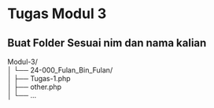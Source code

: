 # Tugas Modul 3

## Buat Folder Sesuai nim dan nama kalian

Modul-3/  
│   └── 24-000_Fulan_Bin_Fulan/  
│       ├── Tugas-1.php  
│       ├── other.php  
│       └── ...  

